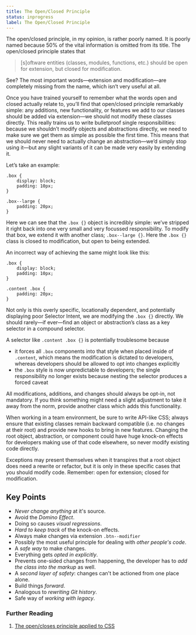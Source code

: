 ```yaml
---
title: The Open/Closed Principle
status: inprogress
label: The Open/Closed Principle
---
```


The open/closed principle, in my opinion, is rather poorly named. It is poorly named because 50% of the vital information is omitted from its title. The open/closed principle states that

> [s]oftware entities (classes, modules, functions, etc.) should be open for extension, but closed for modification.

See? The most important words—extension and modification—are completely missing from the name, which isn’t very useful at all.

Once you have trained yourself to remember what the words open and closed actually relate to, you’ll find that open/closed principle remarkably simple: any additions, new functionality, or features we add to our classes should be added via extension—we should not modify these classes directly. This really trains us to write bulletproof single responsibilities: because we shouldn’t modify objects and abstractions directly, we need to make sure we get them as simple as possible the first time. This means that we should never need to actually change an abstraction—we’d simply stop using it—but any slight variants of it can be made very easily by extending it.

Let’s take an example:

```
.box {
    display: block;
    padding: 10px;
}

.box--large {
    padding: 20px;
}
```

Here we can see that the `.box {}` object is incredibly simple: we’ve stripped it right back into one very small and very focussed responsibility. To modify that box, we extend it with another class; `.box--large {}`. Here the `.box {}` class is closed to modification, but open to being extended.

An incorrect way of achieving the same might look like this:

```
.box {
    display: block;
    padding: 10px;
}

.content .box {
    padding: 20px;
}
```

Not only is this overly specific, locationally dependent, and potentially displaying poor Selector Intent, we are modifying the `.box {}` directly. We should rarely—if ever—find an object or abstraction’s class as a key selector in a compound selector.

A selector like `.content .box {}` is potentially troublesome because

* it forces all `.box` components into that style when placed inside of `.content`, which means the modification is dictated to developers, whereas developers should be allowed to opt into changes explicitly
* the `.box` style is now unpredictable to developers; the single responsibility no longer exists because nesting the selector produces a forced caveat

All modifications, additions, and changes should always be opt-in, not mandatory. If you think something might need a slight adjustment to take it away from the norm, provide another class which adds this functionality.

When working in a team environment, be sure to write API-like CSS; always ensure that existing classes remain backward compatible (i.e. no changes at their root) and provide new hooks to bring in new features. Changing the root object, abstraction, or component could have huge knock-on effects for developers making use of that code elsewhere, so never modify existing code directly.

Exceptions may present themselves when it transpires that a root object does need a rewrite or refactor, but it is only in these specific cases that you should modify code. Remember: open for extension; closed for modification.

## Key Points

* _Never change anything_ at it's source.
* Avoid the _Domino Effect_.
* Doing so causes _visual regressions_.
* _Hard to keep track_ of the knock-on effects.
* Always make changes via extension `.btn--modifier`
* Possibly the most useful principle for dealing with _other people's code_.
* A _safe way_ to make changes.
* Everything gets _opted in explicitly_.
* Prevents one-sided changes from happening, the developer has to _add the class into the markup_ as well.
* A _second layer of safety_: changes can't be actioned from one place alone.
* Build things _forward_.
* Analogous to _rewriting Git history_.
* Safe way of _working with legacy_.

### Further Reading

1. [The open/closes principle applied to CSS](http://csswizardry.com/2012/06/the-open-closed-principle-applied-to-css/)
